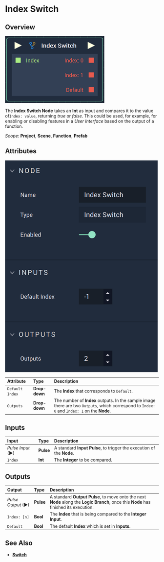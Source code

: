 # Index Switch

## Overview

![The Index Switch Node.](../../.gitbook/assets/indexswitchnode.png)

The **Index Switch Node** takes an **Int** as input and compares it to the value of`Index: value`, returning *true* or *false*. This could be used, for example, for enabling or disabling features in a *User Interface* based on the output of a function.

*Scope*: **Project**, **Scene**, **Function**, **Prefab**

## Attributes

![The Index Switch Node Attributes.](../../.gitbook/assets/indexswitchattributes.png)

| Attribute | Type | Description |
| :--- | :--- | :--- |
| `Default Index` | **Drop-down** | The **Index** that corresponds to `Default`. |
| `Outputs` | **Drop-down** | The number of **Index** outputs. In the sample image there are two `Outputs`, which correspond to `Index: 0` and `Index: 1` on the **Node**. |

## Inputs

| Input | Type | Description |
| :--- | :--- | :--- |
| _Pulse Input_ \(►\) | **Pulse** | A standard **Input Pulse**, to trigger the execution of the **Node**. |
| `Index` | **Int** | The **Integer** to be compared. |

## Outputs

| Output | Type | Description |
| :--- | :--- | :--- |
| _Pulse Output_ \(►\) | **Pulse** | A standard **Output Pulse**, to move onto the next **Node** along the **Logic Branch**, once this **Node** has finished its execution. |
| `Index: [n]` | **Bool** | The **Index** that is being compared to the **Integer** **Input**. |
| `Default` | **Bool** | The default **Index** which is set in **Inputs**. |

## See Also

* [**Switch**](switch.md)

